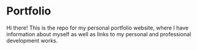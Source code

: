 # Portfolio

Hi there! This is the repo for my personal portfolio website, where I have information about myself as well as links to my personal and professional development works.
